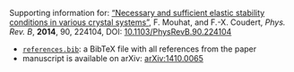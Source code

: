 Supporting information for: [“Necessary and sufficient elastic stability conditions in various crystal systems”](https://doi.org/10.1103/PhysRevB.90.224104), F. Mouhat, and F.-X. Coudert, _Phys. Rev. B_, **2014**, 90, 224104, DOI: [10.1103/PhysRevB.90.224104](https://doi.org/10.1103/PhysRevB.90.224104)

- [`references.bib`](references.bib): a BibTeX file with all references from the paper
- manuscript is available on arXiv: [arXiv:1410.0065](https://arxiv.org/abs/1410.0065)
